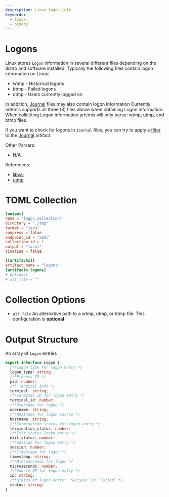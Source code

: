 ```yaml
---
description: Linux logon info
keywords:
  - linux
  - binary
---
```


# Logons

Linux stores `Logon` information in several different files depending on the
distro and software installed. Typically the following files contain logon
information on Linux:

- wtmp - Historical logons
- btmp - Failed logons
- utmp - Users currently logged on

In addition, [Journal](./journals.md) files may also contain logon information
Currently artemis supports all three (3) files above when obtaining Logon
information. When collecting Logon information artemis will only parse: wtmp,
utmp, and btmp files.

If you want to check for logons in `Journal` files, you can try to apply a
[filter](../../Intro/Scripting/filterscripts.md) to the [Journal](./journals.md)
artifact

Other Parsers:

- N/A

References:

- [libyal](https://github.com/libyal/dtformats/blob/main/documentation/Utmp%20login%20records%20format.asciidoc)
- [utmp](https://man7.org/linux/man-pages/man5/utmp.5.html)

# TOML Collection

```toml
[output]
name = "logon_collection"
directory = "./tmp"
format = "json"
compress = false
endpoint_id = "abdc"
collection_id = 1
output = "local"
timeline = false

[[artifacts]]
artifact_name = "logons"
[artifacts.logons]
# Optional
# alt_file = ""
```

# Collection Options

- `alt_file` An alternative path to a wtmp, utmp, or btmp file. This
  configuration is **optional**

# Output Structure

An array of `Logon` entries

```typescript
export interface Logon {
  /**Logon type for logon entry */
  logon_type: string;
  /**Process ID */
  pid: number;
  /** Terminal info */
  terminal: string;
  /**Terminal ID for logon entry */
  terminal_id: number;
  /**Username for logon */
  username: string;
  /**Hostname for logon source */
  hostname: string;
  /**Termination status for logon entry */
  termination_status: number;
  /**Exit status logon entry */
  exit_status: number;
  /**Session for logon entry */
  session: number;
  /**Timestamp for logon */
  timestamp: string;
  /**Microseconds for logon */
  microseconds: number;
  /**Source IP for logon entry */
  ip: string;
  /**Status of logon entry: `Success` or `Failed` */
  status: string;
}
```
